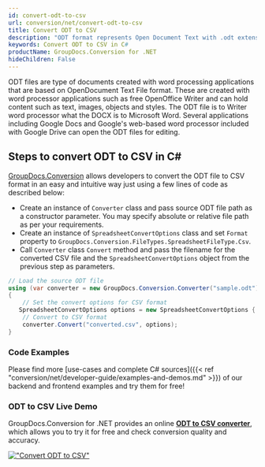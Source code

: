 ```yaml
---
id: convert-odt-to-csv
url: conversion/net/convert-odt-to-csv
title: Convert ODT to CSV
description: "ODT format represents Open Document Text with .odt extension. Learn how to convert ODT to CSV file programmatically in C# language using GroupDocs.Conversion for .NET library."
keywords: Convert ODT to CSV in C#
productName: GroupDocs.Conversion for .NET
hideChildren: False
---
```


ODT files are type of documents created with word processing applications that are based on OpenDocument Text File format. These are created with word processor applications such as free OpenOffice Writer and can hold content such as text, images, objects and styles. The ODT file is to Writer word processor what the DOCX is to Microsoft Word. Several applications including Google Docs and Google's web-based word processor included with Google Drive can open the ODT files for editing.

## Steps to convert ODT to CSV in C#

[GroupDocs.Conversion](https://products.groupdocs.com/conversion/net) allows developers to convert the ODT file to CSV format in an easy and intuitive way just using a few lines of code as described below:

* Create an instance of `Converter` class and pass source ODT file path as a constructor parameter. You may specify absolute or relative file path as per your requirements. 
* Create an instance of `SpreadsheetConvertOptions` class and set `Format` property to `GroupDocs.Conversion.FileTypes.SpreadsheetFileType.Csv`.
* Call `Converter` class `Convert` method and pass the filename for the converted CSV file and the `SpreadsheetConvertOptions` object from the previous step as parameters.

```csharp
// Load the source ODT file
using (var converter = new GroupDocs.Conversion.Converter("sample.odt"))
{
    // Set the convert options for CSV format
   SpreadsheetConvertOptions options = new SpreadsheetConvertOptions { Format = GroupDocs.Conversion.FileTypes.SpreadsheetFileType.Csv };
    // Convert to CSV format
    converter.Convert("converted.csv", options);
}
```

### Code Examples

Please find more [use-cases and complete C# sources]({{< ref "conversion/net/developer-guide/examples-and-demos.md" >}}) of our backend and frontend examples and try them for free!

### ODT to CSV Live Demo

GroupDocs.Conversion for .NET provides an online [**ODT to CSV converter**](https://products.groupdocs.app/conversion/odt-to-csv), which allows you to try it for free and check conversion quality and accuracy.

[!["Convert ODT to CSV"](conversion/net/images/convert-to-csv/convert-odt-to-csv.png)](https://products.groupdocs.app/conversion/odt-to-csv)